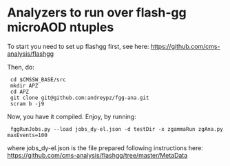 # Analyzers to run over flash-gg microAOD ntuples
To start you need to set up flashgg first, see here: 	https://github.com/cms-analysis/flashgg

Then, do:
```
 cd $CMSSW_BASE/src
 mkdir APZ
 cd APZ
 git clone git@github.com:andreypz/fgg-ana.git
 scram b -j9
```

Now, you have it compiled. Enjoy, by running:
```
 fggRunJobs.py --load jobs_dy-el.json -d testDir -x zgammaRun zgAna.py  maxEvents=100
```
where jobs_dy-el.json is the file prepared following instructions here: https://github.com/cms-analysis/flashgg/tree/master/MetaData
